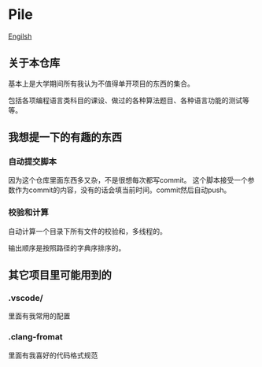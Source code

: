 # Pile

[Engilsh](./README-en.md)

## 关于本仓库

基本上是大学期间所有我认为不值得单开项目的东西的集合。

包括各项编程语言类科目的课设、做过的各种算法题目、各种语言功能的测试等等。

## 我想提一下的有趣的东西

### 自动提交脚本

因为这个仓库里面东西多又杂，不是很想每次都写commit。
这个脚本接受一个参数作为commit的内容，没有的话会填当前时间。commit然后自动push。

### 校验和计算

自动计算一个目录下所有文件的校验和，多线程的。

输出顺序是按照路径的字典序排序的。

## 其它项目里可能用到的

### .vscode/

里面有我常用的配置

### .clang-fromat

里面有我喜好的代码格式规范
